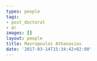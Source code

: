 ```yaml
---
types: people
tags:
- post_doctoral
- dr
images: []
layout: people
title: Mavropoulos Athanasios
date: '2017-03-14T15:34:42+02:00'
---
```


